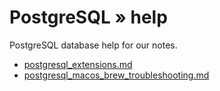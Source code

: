 # PostgreSQL »  help

PostgreSQL database help for our notes.

* [postgresql_extensions.md](postgresql_extensions.md)
* [postgresql_macos_brew_troubleshooting.md](postgresql_macos_brew_troubleshooting.md)
